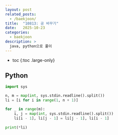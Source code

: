 ```yaml
---
layout: post
related_posts:
  - /baekjoon/
title:  "10813: 공 바꾸기"
date:   2025-10-23
categories:
  - baekjoon
description: >
  java, python으로 풀이
---
```

* toc
{:toc .large-only}

## Python
```python
import sys

n, m = map(int, sys.stdin.readline().split())
li = [i for i in range(1, n + 1)]

for _ in range(m):
    i, j = map(int, sys.stdin.readline().split())
    li[i - 1], li[j - 1] = li[j - 1], li[i - 1]
    
print(*li)
```